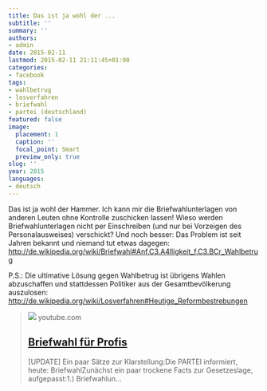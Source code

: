 ```yaml
---
title: Das ist ja wohl der ...
subtitle: ''
summary: ''
authors:
- admin
date: 2015-02-11
lastmod: 2015-02-11 21:11:45+01:00
categories:
- facebook
tags:
- wahlbetrug
- losverfahren
- briefwahl
- partei (deutschland)
featured: false
image:
  placement: 1
  caption: ''
  focal_point: Smart
  preview_only: true
slug: ''
year: 2015
languages:
- deutsch
---
```


Das ist ja wohl der Hammer. Ich kann mir die Briefwahlunterlagen von anderen Leuten ohne Kontrolle zuschicken lassen! Wieso werden Briefwahlunterlagen nicht per Einschreiben (und nur bei Vorzeigen des Personalausweises) verschickt? Und noch besser: Das Problem ist seit Jahren bekannt und niemand tut etwas dagegen: http://de.wikipedia.org/wiki/Briefwahl#Anf.C3.A4lligkeit_f.C3.BCr_Wahlbetrug

P.S.: Die ultimative Lösung gegen Wahlbetrug ist übrigens Wahlen abzuschaffen und stattdessen Politiker aus der Gesamtbevölkerung auszulosen: http://de.wikipedia.org/wiki/Losverfahren#Heutige_Reformbestrebungen
> [![](https://i.ytimg.com/vi/28gceMiAihQ/maxresdefault.jpg)](https://www.youtube.com/watch?v=28gceMiAihQ)
> youtube.com
> ## [Briefwahl für Profis](https://www.youtube.com/watch?v=28gceMiAihQ)
>
>[UPDATE] Ein paar Sätze zur Klarstellung:Die PARTEI informiert, heute: BriefwahlZunächst ein paar trockene Facts zur Gesetzeslage, aufgepasst:1.) Briefwahlun...